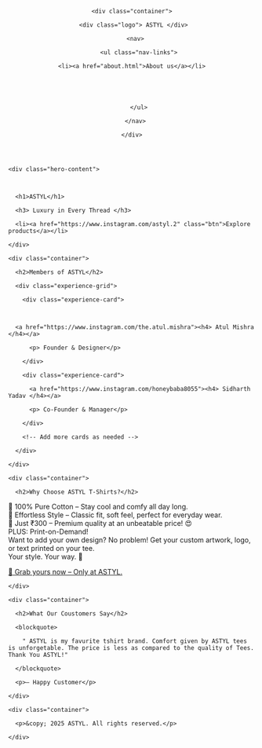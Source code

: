 <!DOCTYPE html>

<html lang="en">

<head><meta name="google-site-verification" content="Jgz-0oURLqFXvWpmHVXEB0yamClWPrGn78rjv8UG1vU" 

  

  <meta charset="UTF-8" />

  <meta name="viewport" content="width=device-width, initial-scale=1.0"/>

  <title> Atul Mishra </title>

  <link rel="stylesheet" href="style.css" />

</head>

<body>





  <!-- Header / Navbar -->

  <header class="navbar">

    <div class="container">

      <div class="logo"> ASTYL </div> 

      <nav>

        <ul class="nav-links">

    <li><a href="about.html">About us</a></li>



      

        </ul>

      </nav>

    </div>

  </header>



  <!-- Hero Section -->

  <section class="hero">

    <div class="hero-content">

  

      <h1>ASTYL</h1>

      <h3> Luxury in Every Thread </h3>

      <li><a href="https://www.instagram.com/astyl.2" class="btn">Explore products</a></li>

    </div>

  </section>



  <!-- Experiences Section -->

  <section class="experiences">

    <div class="container">

      <h2>Members of ASTYL</h2>

      <div class="experience-grid">

        <div class="experience-card">

          

      <a href="https://www.instagram.com/the.atul.mishra"><h4> Atul Mishra </h4></a>

          <p> Founder & Designer</p>

        </div>

        <div class="experience-card">

          <a href="https://www.instagram.com/honeybaba8055"><h4> Sidharth Yadav </h4></a>

          <p> Co-Founder & Manager</p>

        </div>

        <!-- Add more cards as needed -->

      </div>

    </div>

  </section>



  <!-- About Section -->

  <section class="about">

    <div class="container">

      <h2>Why Choose ASTYL T-Shirts?</h2>

<div> <p1>🌿 100% Pure Cotton – Stay cool and comfy all day long.</p1></div>



<div> <p2>🧥 Effortless Style – Classic fit, soft feel, perfect for everyday wear.</p2></div>



<div><p3>💸 Just ₹300 – Premium quality at an unbeatable price! 😍</p3>

</div>

<div><p4>PLUS: Print-on-Demand! </p4>

<div></div><p5>Want to add your own design? No problem! Get your custom artwork, logo, or text printed on your tee.</p5> </div>

<div> <p4>Your style. Your way. 💯</p4><div>



<a href="https://www.instagram.com/astyl.2" class="btn">🛒 Grab yours now – Only at ASTYL.</a></p>

    </div>

  </section>



  <!-- Testimonials -->

  <section class="testimonials">

    <div class="container">

      <h2>What Our Coustomers Say</h2>

      <blockquote>

        " ASTYL is my favurite tshirt brand. Comfort given by ASTYL tees is unforgetable. The price is less as compared to the quality of Tees. Thank You ASTYL!"

      </blockquote>

      <p>– Happy Customer</p>

    </div>

  </section>



  <!-- Footer -->

  <footer>

    <div class="container">

      <p>&copy; 2025 ASTYL. All rights reserved.</p>

    </div>

  </footer>

</body>

</html>
